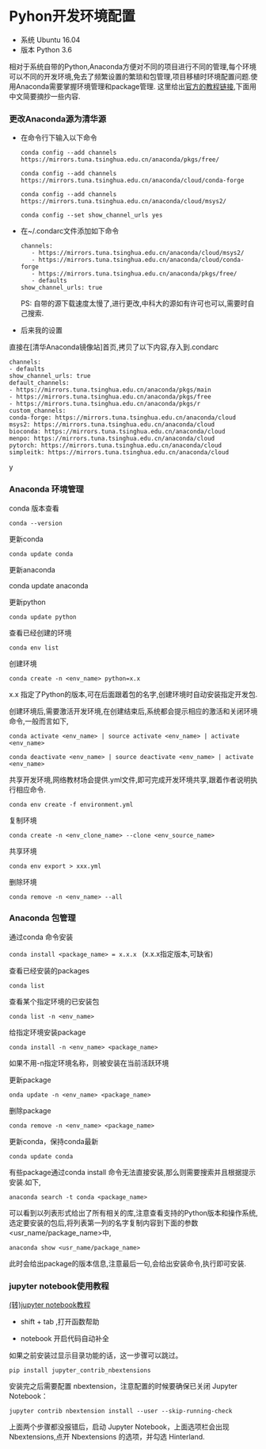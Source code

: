 # Pyhon开发环境配置

* 系统 Ubuntu 16.04
* 版本 Python 3.6

相对于系统自带的Python,Anaconda方便对不同的项目进行不同的管理,每个环境可以不同的开发环境,免去了频繁设置的繁琐和包管理,项目移植时环境配置问题.使用Anaconda需要掌握环境管理和package管理.
这里给出[官方的教程链接](https://docs.conda.io/projects/conda/en/latest/user-guide/tasks/manage-environments.html#specifying-a-location-for-an-environment),下面用中文简要摘抄一些内容.

### 更改Anaconda源为清华源

  
* 在命令行下输入以下命令

  ```conda config --add channels https://mirrors.tuna.tsinghua.edu.cn/anaconda/pkgs/free/```    
  
  ```conda config --add channels https://mirrors.tuna.tsinghua.edu.cn/anaconda/cloud/conda-forge ```
  
  ```conda config --add channels https://mirrors.tuna.tsinghua.edu.cn/anaconda/cloud/msys2/```

  ```conda config --set show_channel_urls yes```
  
* 在~/.condarc文件添加如下命令

  ```
  channels:
     - https://mirrors.tuna.tsinghua.edu.cn/anaconda/cloud/msys2/
     - https://mirrors.tuna.tsinghua.edu.cn/anaconda/cloud/conda-forge
     - https://mirrors.tuna.tsinghua.edu.cn/anaconda/pkgs/free/
     - defaults
  show_channel_urls: true
  ```
    PS:  自带的源下载速度太慢了,进行更改,中科大的源如有许可也可以,需要时自己搜索.
    
*  后来我的设置
  
  直接在[清华Anaconda镜像站]首页,拷贝了以下内容,存入到.condarc
  
  
  ```
  channels:
  - defaults
show_channel_urls: true
default_channels:
  - https://mirrors.tuna.tsinghua.edu.cn/anaconda/pkgs/main
  - https://mirrors.tuna.tsinghua.edu.cn/anaconda/pkgs/free
  - https://mirrors.tuna.tsinghua.edu.cn/anaconda/pkgs/r
custom_channels:
  conda-forge: https://mirrors.tuna.tsinghua.edu.cn/anaconda/cloud
  msys2: https://mirrors.tuna.tsinghua.edu.cn/anaconda/cloud
  bioconda: https://mirrors.tuna.tsinghua.edu.cn/anaconda/cloud
  menpo: https://mirrors.tuna.tsinghua.edu.cn/anaconda/cloud
  pytorch: https://mirrors.tuna.tsinghua.edu.cn/anaconda/cloud
  simpleitk: https://mirrors.tuna.tsinghua.edu.cn/anaconda/cloud
  ```

y
### Anaconda 环境管理

conda 版本查看

```conda --version```

更新conda

```conda update conda```

更新anaconda

conda update anaconda

更新python

```conda update python```

查看已经创建的环境

```conda env list```

创建环境

```conda create -n <env_name> python=x.x```

x.x 指定了Python的版本,可在后面跟着包的名字,创建环境时自动安装指定开发包.

创建环境后,需要激活开发环境,在创建结束后,系统都会提示相应的激活和关闭环境命令,一般而言如下,

```conda activate <env_name> | source activate <env_name> | activate <env_name>```

```conda deactivate <env_name> | source deactivate <env_name> | activate <env_name>```

共享开发环境,网络教材场会提供.yml文件,即可完成开发环境共享,跟着作者说明执行相应命令.

```conda env create -f environment.yml```

复制环境

```conda create -n <env_clone_name> --clone <env_source_name>```

共享环境

```conda env export > xxx.yml```

删除环境

```conda remove -n <env_name> --all```

### Anaconda 包管理

通过conda 命令安装

```conda install <package_name> = x.x.x ```
(x.x.x指定版本,可缺省)

查看已经安装的packages

```conda list```

查看某个指定环境的已安装包

```conda list -n <env_name>```

给指定环境安装package

```conda install -n <env_name> <package_name>```

如果不用-n指定环境名称，则被安装在当前活跃环境

更新package

```onda update -n <env_name> <package_name>```

删除package

```conda remove -n <env_name> <package_name>```

更新conda，保持conda最新

```conda update conda```

有些package通过conda install 命令无法直接安装,那么则需要搜索并且根据提示安装.如下,

```anaconda search -t conda <package_name>```

可以看到以列表形式给出了所有相关的库,注意查看支持的Python版本和操作系统,选定要安装的包后,将列表第一列的名字复制内容到下面的参数<usr_name/package_name>中,

```anaconda show <usr_name/package_name>```

此时会给出package的版本信息,注意最后一句,会给出安装命令,执行即可安装.


### jupyter notebook使用教程

[(转)jupyter notebook教程](https://jackpopc.github.io/2019/09/14/jupyter/)

* shift + tab ,打开函数帮助

* notebook 开启代码自动补全 

如果之前安装过显示目录功能的话，这一步骤可以跳过。

```pip install jupyter_contrib_nbextensions```

安装完之后需要配置 nbextension，注意配置的时候要确保已关闭 Jupyter Notebook：

```jupyter contrib nbextension install --user --skip-running-check```

上面两个步骤都没报错后，启动 Jupyter Notebook，上面选项栏会出现 Nbextensions,点开 Nbextensions 的选项，并勾选 Hinterland.

